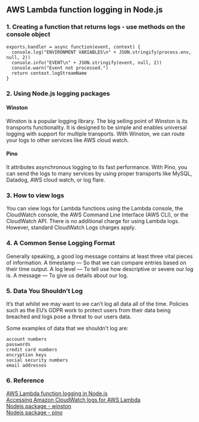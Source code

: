 ## AWS Lambda function logging in Node.js

### 1. Creating a function that returns logs - use methods on the console object

```
exports.handler = async function(event, context) {
  console.log("ENVIRONMENT VARIABLES\n" + JSON.stringify(process.env, null, 2))
  console.info("EVENT\n" + JSON.stringify(event, null, 2))
  console.warn("Event not processed.")
  return context.logStreamName
}
```

### 2. Using Node.js logging packages

#### Winston
Winston is a popular logging library. The big selling point of Winston is its transports functionality. It is designed to be simple and enables universal logging with support for multiple transports. With Winston, we can route your logs to other services like AWS cloud watch.

#### Pino
It attributes asynchronous logging to its fast performance. With Pino, you can send the logs to many services by using proper transports like MySQL, Datadog, AWS cloud watch, or log flare.

### 3. How to view logs

You can view logs for Lambda functions using the Lambda console, the CloudWatch console, the AWS Command Line Interface (AWS CLI), or the CloudWatch API. There is no additional charge for using Lambda logs.
</br> However, standard CloudWatch Logs charges apply. 

### 4. A Common Sense Logging Format

Generally speaking, a good log message contains at least three vital pieces of information. 
A timestamp — So that we can compare entries based on their time output. 
A log level — To tell use how descriptive or severe our log is. 
A message — To give us details about our log.

### 5. Data You Shouldn’t Log
It’s that whilst we may want to we can’t log all data all of the time. Policies such as the EU’s GDPR work to protect users from their data being breached and logs pose a threat to our users data. 

Some examples of data that we shouldn’t log are: 
```
account numbers
passwords
credit card numbers
encryption keys
social security numbers
email addresses
```

### 6. Reference

[AWS Lambda function logging in Node.js](https://docs.aws.amazon.com/lambda/latest/dg/nodejs-logging.html) </br>
[Accessing Amazon CloudWatch logs for AWS Lambda](https://docs.aws.amazon.com/lambda/latest/dg/monitoring-cloudwatchlogs.html) </br>
[Nodejs package - winston](https://www.npmjs.com/package/winston) </br>
[Nodejs package - pino](https://www.npmjs.com/package/pino) </br>
